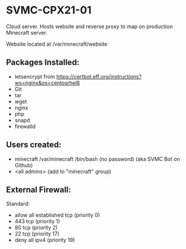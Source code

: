 # SVMC-CPX21-01

Cloud server. Hosts website and reverse proxy to map on production Minecraft server.

Website located at /var/minecraft/website

## Packages Installed:

- letsencrypt from https://certbot.eff.org/instructions?ws=nginx&os=centosrhel8
- Git
- tar
- wget
- nginx
- php
- snapd
- firewalld

## Users created:

- minecraft /var/minecraft /bin/bash (no password) (aka SVMC Bot on Github)
- \<all admins\> (add to "minecraft" group)

## External Firewall:

Standard:
- allow all established tcp (priority 0)
- 443 tcp (priority 1)
- 80 tcp (priority 2)
- 22 tcp (priority 17)
- deny all ipv4 (priority 19)
